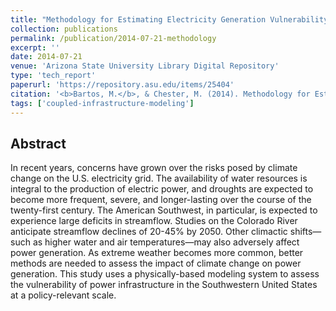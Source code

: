 ```yaml
---
title: "Methodology for Estimating Electricity Generation Vulnerability to Climate Change Using a Physically-based Modelling System"
collection: publications
permalink: /publication/2014-07-21-methodology
excerpt: ''
date: 2014-07-21
venue: 'Arizona State University Library Digital Repository'
type: 'tech_report'
paperurl: 'https://repository.asu.edu/items/25404'
citation: '<b>Bartos, M.</b>, & Chester, M. (2014). Methodology for Estimating Electricity Generation Vulnerability to Climate Change Using a Physically-based Modelling System. Working Paper Series. Stock Number: ASU-CESEM-2014-WPS-002'
tags: ['coupled-infrastructure-modeling']
---
```


## Abstract

In recent years, concerns have grown over the risks posed by climate change on the U.S. electricity grid. The availability of water resources is integral to the production of electric power, and droughts are expected to become more frequent, severe, and longer-lasting over the course of the twenty-first century. The American Southwest, in particular, is expected to experience large deficits in streamflow. Studies on the Colorado River anticipate streamflow declines of 20-45% by 2050. Other climactic shifts—such as higher water and air temperatures—may also adversely affect power generation. As extreme weather becomes more common, better methods are needed to assess the impact of climate change on power generation. This study uses a physically-based modeling system to assess the vulnerability of power infrastructure in the Southwestern United States at a policy-relevant scale.
